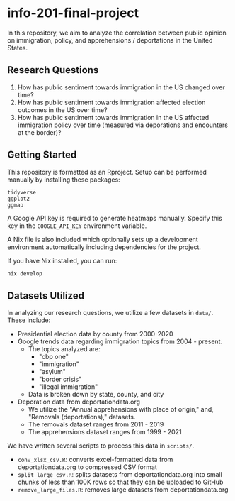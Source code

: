 # info-201-final-project

In this repository, we aim to analyze the correlation between public opinion on immigration, policy, and apprehensions / deportations in the United States.

## Research Questions

1. How has public sentiment towards immigration in the US changed over time?
2. How has public sentiment towards immigration affected election outcomes in the US over time?
3. How has public sentiment towards immigration in the US affected immigration policy over time (measured via deporations and encounters at the border)?

## Getting Started

This repository is formatted as an Rproject. Setup can be performed manually by installing these packages:

```
tidyverse
ggplot2
ggmap
```

A Google API key is required to generate heatmaps manually. Specify this key in the `GOOGLE_API_KEY` environment variable.

A Nix file is also included which optionally sets up a development environment automatically including dependencies for the project.

If you have Nix installed, you can run:

```bash
nix develop
```

## Datasets Utilized

In analyzing our research questions, we utilize a few datasets in `data/`. These include:

- Presidential election data by county from 2000-2020
- Google trends data regarding immigration topics from 2004 - present.
  - The topics analyzed are:
    - "cbp one"
    - "immigration"
    - "asylum"
    - "border crisis"
    - "illegal immigration"
  - Data is broken down by state, county, and city
- Deporation data from deportationdata.org
  - We utilize the "Annual apprehensions with place of origin," and, "Removals (deportations)," datasets.
  - The removals dataset ranges from 2011 - 2019
  - The apprehensions dataset ranges from 1999 - 2021

We have written several scripts to process this data in `scripts/`.

- `conv_xlsx_csv.R`: converts excel-formatted data from deportationdata.org to compressed CSV format
- `split_large_csv.R`: splits datasets from deportationdata.org into small chunks of less than 100K rows so that they can be uploaded to GitHub
- `remove_large_files.R`: removes large datasets from deportationdata.org
